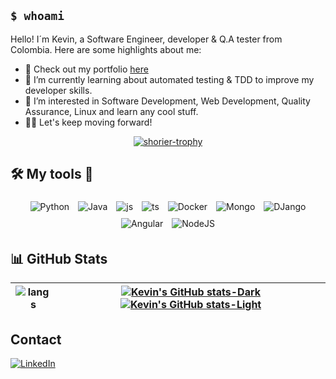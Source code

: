 ## `$ whoami`

Hello! I´m Kevin, a Software Engineer, developer & Q.A tester from Colombia. Here are some highlights about me:


- 🔗 Check out my portfolio [here](https://kbn05.github.io/) 
- 🌱 I’m currently learning about automated testing & TDD to improve my developer skills.
- 🧠 I’m interested in Software Development, Web Development, Quality Assurance, Linux and learn any cool stuff.
- 👩‍💻 Let's keep moving forward!

<p align="center">
  <a href="https://github.com/kbn05">
    <img src="https://github-profile-trophy.vercel.app/?username=kbn05&row=1&rank=-?&column=5" alt="shorier-trophy"/>
  </a>
</p>

## 🛠️ My tools 🔧

<p align="center">
	<img style="margin: 5px;" src="https://img.shields.io/badge/python-3776AB.svg?style=for-the-badge&logo=python&logoColor=white" alt="Python"/>
	<img style="margin: 5px;" src="https://img.shields.io/badge/Java-ED8B00?style=for-the-badge&logo=openjdk&logoColor=white" alt="Java"/>
	<img style="margin: 5px;" src="https://img.shields.io/badge/javascript-%23323330.svg?style=for-the-badge&logo=javascript&logoColor=%23F7DF1E" alt="js"/>
	<img style="margin: 5px;" src="https://img.shields.io/badge/typeScript-007ACC?style=for-the-badge&logo=typescript&logoColor=white" alt="ts"/>
	<img style="margin: 5px;" src="https://img.shields.io/badge/docker-%230db7ed.svg?style=for-the-badge&logo=docker&logoColor=white" alt="Docker"/>
	<img style="margin: 5px;" src="https://img.shields.io/badge/MongoDB-%234ea94b.svg?style=for-the-badge&logo=mongodb&logoColor=white" alt="Mongo"/>
	<img style="margin: 5px;" src="https://img.shields.io/badge/Django-092E20?style=for-the-badge&logo=django&logoColor=white" alt="DJango"/>
	<img style="margin: 5px;" src="https://img.shields.io/badge/Angular-DD0031?style=for-the-badge&logo=angular&logoColor=white" alt="Angular"/>
	<img style="margin: 5px;" src="https://img.shields.io/badge/node.js-6DA55F?style=for-the-badge&logo=node.js&logoColor=white" alt="NodeJS"/>
</p>

## 📊 GitHub Stats

| <img align="center" src="https://github-readme-stats.vercel.app/api/top-langs/?username=kbn05&size_weight=0.1&count_weight=1&langs_count=8&layout=compact&hide=html,css,objective-c,cmake,swift,dart,scss,powershell,handlebars,batchfile" alt="langs"/> | [![Kevin's GitHub stats-Dark](https://github-readme-stats.vercel.app/api?username=kbn05&show_icons=true&theme=dark#gh-dark-mode-only)](https://github.com/anuraghazra/github-readme-stats#gh-dark-mode-only) [![Kevin's GitHub stats-Light](https://github-readme-stats.vercel.app/api?username=kbn05&show_icons=true&theme=default#gh-light-mode-only)](https://github.com/anuraghazra/github-readme-stats#gh-light-mode-only) |
| ---------- | ---------- |

## Contact

[![LinkedIn](https://img.shields.io/badge/linkedin-%230077B5.svg?style=for-the-badge&logo=linkedin&logoColor=white)](https://www.linkedin.com/in/kbn055/)

[https://github.com/orgs/community/discussions/61477#discussioncomment-6512835]:#
